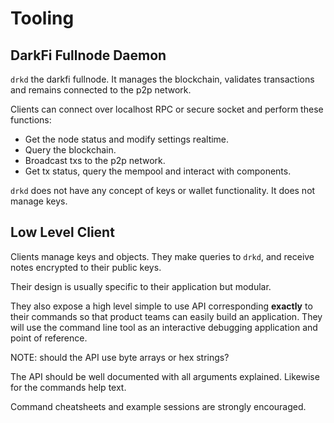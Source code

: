 # Tooling

## DarkFi Fullnode Daemon

`drkd` the darkfi fullnode. It manages the blockchain, validates transactions
and remains connected to the p2p network.

Clients can connect over localhost RPC or secure socket and perform these functions:

* Get the node status and modify settings realtime.
* Query the blockchain.
* Broadcast txs to the p2p network.
* Get tx status, query the mempool and interact with components.

`drkd` does not have any concept of keys or wallet functionality. It does not
manage keys.

## Low Level Client

Clients manage keys and objects. They make queries to `drkd`, and receive notes
encrypted to their public keys.

Their design is usually specific to their application but modular.

They also expose a high level simple to use API corresponding **exactly** to
their commands so that product teams can easily build an application. They will
use the command line tool as an interactive debugging application and
point of reference.

NOTE: should the API use byte arrays or hex strings?

The API should be well documented with all arguments explained. Likewise for the
commands help text.

Command cheatsheets and example sessions are strongly encouraged.

